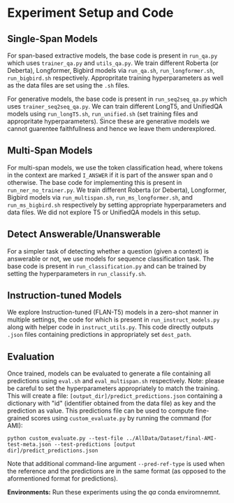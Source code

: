 # Experiment Setup and Code

## Single-Span Models
For span-based extractive models, the base code is present in `run_qa.py` which uses `trainer_qa.py` and `utils_qa.py`. We train different Roberta (or Deberta), Longformer, Bigbird models via `run_qa.sh`, `run_longformer.sh`, `run_bigbird.sh` respectively. Appropritate training hyperparameters as well as the data files are set using the `.sh` files. 

For generative models, the base code is present in `run_seq2seq_qa.py` which uses `trainer_seq2seq_qa.py`. We can train different LongT5, and UnifiedQA models using `run_longT5.sh`, `run_unified.sh` (set training files and appropritate hyperparameters). Since these are generative models we cannot guarentee faithfullness and hence we leave them underexplored. 

## Multi-Span Models
For multi-span models, we use the token classification head, where tokens in the context are marked `I_ANSWER` if it is part of the answer span and `O` otherwise. The base code for implementing this is present in `run_ner_no_trainer.py`.  We train different Roberta (or Deberta), Longformer, Bigbird models via `run_multispan.sh`, `run_ms_longformer.sh`, and `run_ms_bigbird.sh` respectively by setting appropriate hyperparameters and data files. We did not explore T5 or UnifiedQA models in this setup.

## Detect Answerable/Unanswerable
For a simpler task of detecting whether a question (given a context) is answerable or not, we use models for sequence classification task. The base code is present in `run_classification.py` and can be trained by setting the hyperparameters in `run_classify.sh`.

## Instruction-tuned Models
We explore Instruction-tuned (FLAN-T5) models in a zero-shot manner in multiple settings, the code for which is present in `run_instruct_models.py` along with helper code in `instruct_utils.py`. This code directly outputs `.json` files containing predictions in appropriately set `dest_path`.

## Evaluation
Once trained, models can be evaluated to generate a file containing all predictions using `eval.sh` and `eval_multispan.sh` respectively. Note: please be careful to set the hyperparameters appropriately to match the training. This will create a file: `[output_dir]/predict_predictions.json` containing a dictionary with "id" (identifier obtained from the data file) as key and the prediction as value. This predictions file can be used to compute fine-grained scores using `custom_evaluate.py` by running the command (for AMI): 
```
python custom_evaluate.py --test-file ../AllData/Dataset/final-AMI-test-meta.json --test-predictions [output dir]/predict_predictions.json
```
Note that additional command-line argument `--pred-ref-type` is used when the reference and the predictions are in the same format (as opposed to the aformentioned format for predictions).

**Environments:** Run these experiments using the *qa* conda enviromnemnt.

